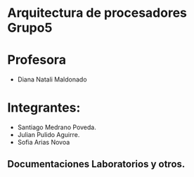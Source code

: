 # Arquitectura de procesadores Grupo5  
# Profesora
- Diana Natali Maldonado
# Integrantes:
-  Santiago Medrano Poveda.
- Julian Pulido Aguirre.
- Sofia Arias Novoa
## Documentaciones Laboratorios y otros.
